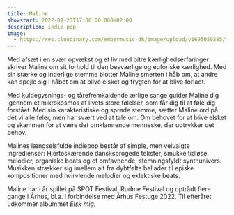 ```yaml
---
title: Maline
showstart: 2022-09-23T17:00:00.000+02:00
description: indie pop
image:
  - https://res.cloudinary.com/embermusic-dk/image/upload/v1695050285/maline_pressphoto.jpg
---
```


Med afsæt i en svær opvækst og et liv med bitre kærlighedserfaringer 
skriver Maline om sit forhold til den besværlige og euforiske kærlighed. Med 
sin stærke og inderlige stemme blotter Maline smerten i håb om, at andre 
kan spejle sig i håbet om at blive elsket og frygten for at blive forladt. 

Med kuldegysnings- og tårefremkaldende ærlige sange guider Maline dig 
igennem et mikrokosmos af livets store følelser, som får dig til at føle dig 
forstået. Med sin karakteristiske og sprøde stemme, sætter Maline ord på 
dét vi alle føler, men har svært ved at tale om. Om behovet for at blive elsket 
og skammen for at være det omklamrende menneske, der udtrykker det 
behov.

Malines længselsfulde indiepop består af simple, men velvalgte 
ingredienser: Hjerteskærende dansksprogede tekster, smukke tidløse 
melodier, organiske beats og et omfavnende, stemningsfyldt synthunivers. 
Musikken strækker sig imellem alt fra dybtfølte ballader til episke 
kompositioner med hvirvlende melodier og eklektiske beats. 

Maline har i år spillet på SPOT Festival, Rudme Festival og optrådt flere gange i Århus, bl.a. i forbindelse med Århus Festuge 2022. Til efteråret udkommer albummet _Elsk mig._